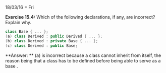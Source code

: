18/03/16 = Fri

**Exercise 15.4:** Which of the following declarations, if any, are incorrect? Explain why.

```c++
class Base { ... };
(a) class Derived : public Derived { ... };
(b) class Derived : private Base { ... };
(c) class Derived : public Base;
```

**Answer: ** (a) is incorrect because a class cannot inherit from itself, the reason being that a class has to be defined before being able to serve as a base .